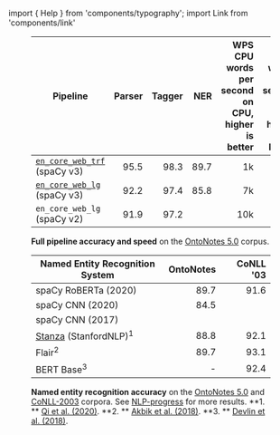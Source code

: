 import { Help } from 'components/typography'; import Link from 'components/link'

<!-- TODO: update speed and v2 NER numbers -->

<figure>

| Pipeline                                                   | Parser | Tagger |  NER | WPS<br />CPU <Help>words per second on CPU, higher is better</Help> | WPS<br/>GPU <Help>words per second on GPU, higher is better</Help> |
| ---------------------------------------------------------- | -----: | -----: | ---: | ------------------------------------------------------------------: | -----------------------------------------------------------------: |
| [`en_core_web_trf`](/models/en#en_core_web_trf) (spaCy v3) |   95.5 |   98.3 | 89.7 |                                                                  1k |                                                                 8k |
| [`en_core_web_lg`](/models/en#en_core_web_lg) (spaCy v3)   |   92.2 |   97.4 | 85.8 |                                                                  7k |                                                                    |
| `en_core_web_lg` (spaCy v2)                                |   91.9 |   97.2 |      |                                                                 10k |                                                                    |

<figcaption class="caption">

**Full pipeline accuracy and speed** on the
[OntoNotes 5.0](https://catalog.ldc.upenn.edu/LDC2013T19) corpus.

</figcaption>

</figure>

<figure>

| Named Entity Recognition System                                                | OntoNotes | CoNLL '03 |
| ------------------------------------------------------------------------------ | --------: | --------: |
| spaCy RoBERTa (2020)                                                           |      89.7 |      91.6 |
| spaCy CNN (2020)                                                               |      84.5 |           |
| spaCy CNN (2017)                                                               |           |           |
| [Stanza](https://stanfordnlp.github.io/stanza/) (StanfordNLP)<sup>1</sup>      |      88.8 |      92.1 |
| <Link to="https://github.com/flairNLP/flair" hideIcon>Flair</Link><sup>2</sup> |      89.7 |      93.1 |
| BERT Base<sup>3</sup>                                                          |         - |      92.4 |

<figcaption class="caption">

**Named entity recognition accuracy** on the
[OntoNotes 5.0](https://catalog.ldc.upenn.edu/LDC2013T19) and
[CoNLL-2003](https://www.aclweb.org/anthology/W03-0419.pdf) corpora. See
[NLP-progress](http://nlpprogress.com/english/named_entity_recognition.html) for
more results. **1. ** [Qi et al. (2020)](https://arxiv.org/pdf/2003.07082.pdf).
**2. ** [Akbik et al. (2018)](https://www.aclweb.org/anthology/C18-1139/). **3.
** [Devlin et al. (2018)](https://arxiv.org/abs/1810.04805).

</figcaption>

</figure>
